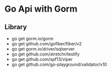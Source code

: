 # Go Api with Gorm

## Library
- go get gorm.io/gorm
- go get github.com/gofiber/fiber/v2
- go get gorm.io/driver/sqlserver
- go get github.com/stretchr/testify
- go get github.com/spf13/viper
- go get github.com/go-playground/validator/v10
